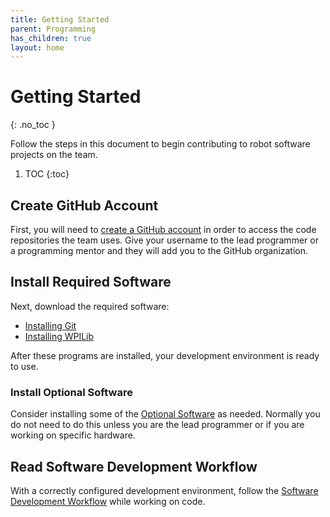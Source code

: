 ```yaml
---
title: Getting Started
parent: Programming
has_children: true
layout: home
---
```


# Getting Started
{: .no_toc }

Follow the steps in this document to begin contributing to robot software projects on the team.

1. TOC
{:toc}

## Create GitHub Account

First, you will need to [create a GitHub account](https://github.com) in order to access the code repositories the team uses. Give your username to the lead programmer or a programming mentor and they will add you to the GitHub organization.

## Install Required Software

Next, download the required software:
- [Installing Git](/Programming/Installing-Git.html)
- [Installing WPILib](/Programming/Installing-WPILib.html)

After these programs are installed, your development environment is ready to use.

### Install Optional Software

Consider installing some of the [Optional Software](/Programming/Optional-Software.html) as needed. Normally you do not need to do this unless you are the lead programmer or if you are working on specific hardware.

## Read Software Development Workflow

With a correctly configured development environment, follow the [Software Development Workflow](/Programming/Software-Workflow.html) while working on code.



